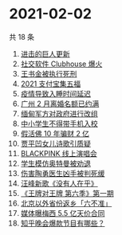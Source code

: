 # 2021-02-02

共 18 条

<!-- BEGIN ZHIHUSEARCH -->
<!-- 最后更新时间 Tue Feb 02 2021 17:11:33 GMT+0800 (CST) -->
1. [进击的巨人更新](https://www.zhihu.com/search?q=进击的巨人)
1. [社交软件 Clubhouse 爆火](https://www.zhihu.com/search?q=clubhouse)
1. [王书金被执行死刑](https://www.zhihu.com/search?q=王书金)
1. [2021 支付宝集五福](https://www.zhihu.com/search?q=支付宝五福)
1. [疫情导致入睡时间延迟](https://www.zhihu.com/search?q=睡眠周期)
1. [广州 2 月离婚名额已约满](https://www.zhihu.com/search?q=预约离婚)
1. [缅甸军方对政府进行改组](https://www.zhihu.com/search?q=缅甸军方)
1. [中小学生不得带手机入校](https://www.zhihu.com/search?q=中小学生手机)
1. [假活佛 10 年骗财 2 亿](https://www.zhihu.com/search?q=假活佛)
1. [贾平凹女儿诗歌引质疑](https://www.zhihu.com/search?q=贾平凹女儿)
1. [BLACKPINK 线上演唱会](https://www.zhihu.com/search?q=blackpink)
1. [学生模仿奥特曼被劝退](https://www.zhihu.com/search?q=学生模仿奥特曼)
1. [伤害陶勇医生凶手被判死缓](https://www.zhihu.com/search?q=陶勇)
1. [汪峰新歌《没有人在乎》](https://www.zhihu.com/search?q=汪峰新歌)
1. [《王牌对王牌 第六季》第一期](https://www.zhihu.com/search?q=王牌对王牌)
1. [北京以外省份返乡「六不准」](https://www.zhihu.com/search?q=春节返乡)
1. [媒体曝梅西 5.5 亿天价合同](https://www.zhihu.com/search?q=梅西)
1. [知乎晚会爆款节目有哪些？](https://www.zhihu.com/search?q=答案奇遇夜)
<!-- END ZHIHUSEARCH -->
